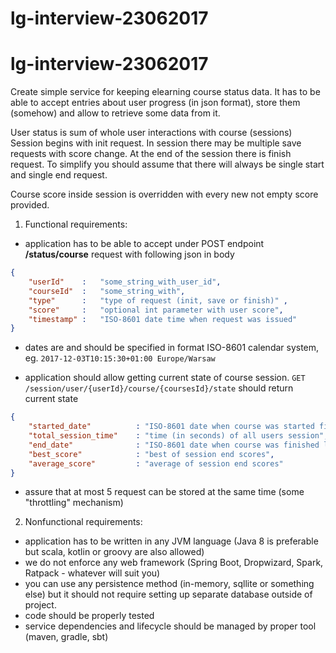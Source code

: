 # lg-interview-23062017

# lg-interview-23062017

Create simple service for keeping elearning course status data. It has to be able to accept
entries about user progress (in json format), store them (somehow) and allow to retrieve some data from it.

User status is sum of whole user interactions with course (sessions)
Session begins with init request.
In session there may be multiple save requests with score change.
At the end of the session there is finish request.
To simplify you should assume that there will always be single start and single end request.

Course score inside session is overridden with every new not empty score provided.

1. Functional requirements:
- application has to be able to accept under POST endpoint **/status/course** request with following json in body
```json
{
    "userId"    :   "some_string_with_user_id",
    "courseId"  :   "some_string_with",
    "type"      :   "type of request (init, save or finish)" ,
    "score"     :   "optional int parameter with user score",
    "timestamp" :   "ISO-8601 date time when request was issued"
}
```

- dates are and should be specified in format ISO-8601 calendar system,
 eg. `2017-12-03T10:15:30+01:00 Europe/Warsaw`

- application should allow getting current state of course session.
`GET /session/user/{userId}/course/{coursesId}/state` should return current state

```json
{
    "started_date"          : "ISO-8601 date when course was started first time",
    "total_session_time"    : "time (in seconds) of all users session",
    "end_date"              : "ISO-8601 date when course was finished last time",
    "best_score"            : "best of session end scores",
    "average_score"         : "average of session end scores"
}
```

- assure that at most 5 request can be stored at the same time (some "throttling" mechanism)

2. Nonfunctional requirements:
- application has to be written in any JVM language (Java 8 is preferable but scala,
kotlin or groovy are also allowed)
- we do not enforce any web framework (Spring Boot, Dropwizard, Spark, Ratpack - whatever will suit you)
- you can use any persistence method (in-memory, sqllite or something else) but it should not require
setting up separate database outside of project.
- code should be properly tested
- service dependencies and lifecycle should be managed by proper tool (maven, gradle, sbt)


